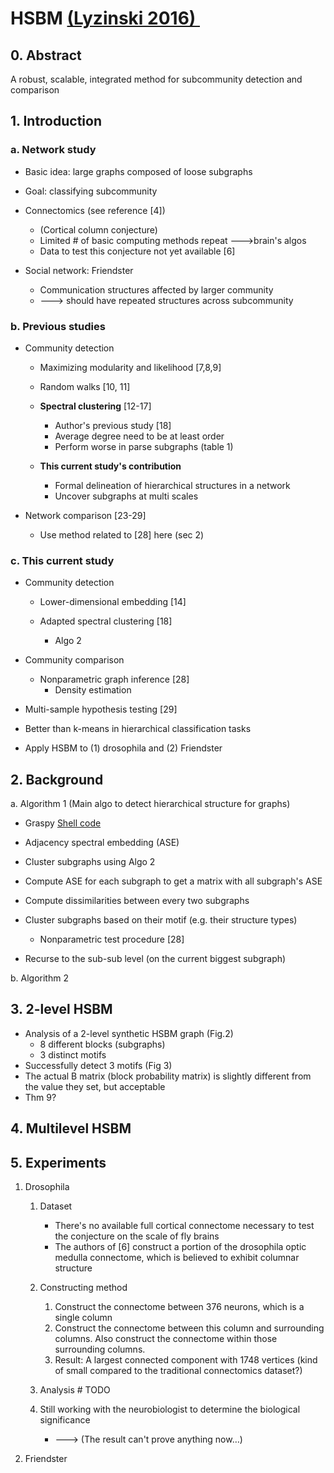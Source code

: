 # HSBM [(Lyzinski 2016) ](https://arxiv.org/abs/1503.02115)

## 0.  **Abstract**

A robust, scalable, integrated method for subcommunity detection and comparison

## 1.  **Introduction**

### a. Network study

-   Basic idea: large graphs composed of loose subgraphs

-   Goal: classifying subcommunity

-   Connectomics (see reference \[4\])
    -   (Cortical column conjecture)
    -   Limited \# of basic computing methods repeat ---&gt;brain's algos
    -   Data to test this conjecture not yet available \[6\]

-   Social network: Friendster
    -   Communication structures affected by larger community
    -   ---&gt; should have repeated structures across subcommunity

### b. Previous studies

-   Community detection

    -   Maximizing modularity and likelihood \[7,8,9\]

    -   Random walks \[10, 11\]

    -   **Spectral clustering** \[12-17\]
        -   Author's previous study \[18\]
        -   Average degree need to be at least order
        -   Perform worse in parse subgraphs (table 1)

    -   **This current study's contribution**
        -   Formal delineation of hierarchical structures in a network
        -   Uncover subgraphs at multi scales

-   Network comparison \[23-29\]

    -   Use method related to \[28\] here (sec 2)

### c. This current study

-   Community detection

    -   Lower-dimensional embedding \[14\]

    -   Adapted spectral clustering \[18\]
        -   Algo 2

-   Community comparison

    -   Nonparametric graph inference \[28\]
        -   Density estimation

-   Multi-sample hypothesis testing \[29\]

-   Better than k-means in hierarchical classification tasks

-   Apply HSBM to (1) drosophila and (2) Friendster

## 2.  **Background**

a. Algorithm 1 (Main algo to detect hierarchical structure for graphs)

-   Graspy [Shell code](https://github.com/neurodata/graspy/blob/18c34bc224b15b93d1d6b809515ac3f8e5733aa5/graspy/models/sbm.py#L497)

-   Adjacency spectral embedding (ASE)

-   Cluster subgraphs using Algo 2

-   Compute ASE for each subgraph to get a matrix with all subgraph's ASE

-   Compute dissimilarities between every two subgraphs

-   Cluster subgraphs based on their motif (e.g. their structure types)
    -   Nonparametric test procedure \[28\]

-   Recurse to the sub-sub level (on the current biggest subgraph)

b. Algorithm 2

## 3.  **2-level HSBM**

-   Analysis of a 2-level synthetic HSBM graph (Fig.2)
    -   8 different blocks (subgraphs)
    -   3 distinct motifs
-   Successfully detect 3 motifs (Fig 3)
-   The actual B matrix (block probability matrix) is slightly different from the value they set, but acceptable
-   Thm 9?

## 4.  **Multilevel HSBM**


## 5.  **Experiments**

1. Drosophila

    1.  Dataset
        -  There's no available full cortical connectome necessary to test the conjecture on the scale of fly brains
        -  The authors of [6] construct a portion of the drosophila optic medulla connectome, which is believed to exhibit columnar structure

    2. Constructing method
        1. Construct the connectome between 376 neurons, which is a single column
        2. Construct the connectome between this column and surrounding columns. Also construct the connectome within those surrounding columns.
        3. Result: A largest connected component with 1748 vertices (kind of small compared to the traditional connectomics dataset?)
    
    3. Analysis # TODO
    
    4. Still working with the neurobiologist to determine the biological significance 
        - ---> (The result can't prove anything now…)

2.   Friendster
